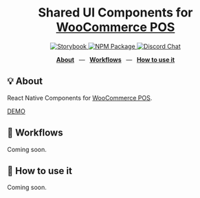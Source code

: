 <div align="center">
  <h1>Shared UI Components for <a href="https://wcpos.com">WooCommerce POS</a></h1>
  <!--<p>React Native cross-platform applications for taking WooCommerce orders at the Point of Sale.</p>-->
  <p>
    <a href="https://wcpos.github.io/components">
      <img src="https://github.com/wcpos/components/actions/workflows/build-storybook.yml/badge.svg?branch=main" alt="Storybook" />
    </a>
    <a href="https://www.npmjs.com/package/@wcpos/components">
      <img src="https://badge.fury.io/js/@wcpos%2Fcomponents.svg" alt="NPM Package" />
    </a>
    <a href="https://wcpos.com/discord">
      <img src="https://img.shields.io/discord/711884517081612298?color=%237289DA&label=WCPOS&logo=discord&logoColor=white" alt="Discord Chat" />
    </a>
  </p>
  <p>
    <a href="https://github.com/wcpos/components#-structure"><b>About</b></a>
    &ensp;&mdash;&ensp;
    <a href="https://github.com/wcpos/components#-workflows"><b>Workflows</b></a>
    &ensp;&mdash;&ensp;
    <a href="https://github.com/wcpos/components#-how-to-use-it"><b>How to use it</b></a>
  </p>
</div>

## 💡 About

React Native Components for [WooCommerce POS](https://wcpos.com).

[DEMO](https://wcpos.github.io/components)

## 👷 Workflows

Coming soon.

## 🚀 How to use it

Coming soon.
